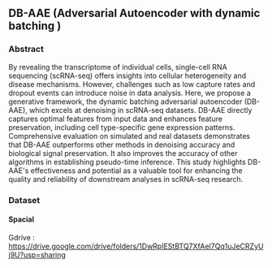 ## DB-AAE (Adversarial Autoencoder with dynamic batching )
### Abstract

By revealing the transcriptome of individual cells, single-cell RNA sequencing (scRNA-seq) offers insights into cellular heterogeneity and disease mechanisms. However, challenges such as low capture rates and dropout events can introduce noise in data analysis. Here, we propose a generative framework, the dynamic batching adversarial autoencoder (DB-AAE), which excels at denoising in scRNA-seq datasets. DB-AAE directly captures optimal features from input data and enhances feature preservation, including cell type-specific gene expression patterns. Comprehensive evaluation on simulated and real datasets demonstrates that DB-AAE outperforms other methods in denoising accuracy and biological signal preservation. It also improves the accuracy of other algorithms in establishing pseudo-time inference. This study highlights DB-AAE's effectiveness and potential as a valuable tool for enhancing the quality and reliability of downstream analyses in scRNA-seq research.

### Dataset
#### Spacial
Gdrive : https://drive.google.com/drive/folders/1DwRpIEStBTQ7XfAel7Qq1uJeCRZyUj9U?usp=sharing
